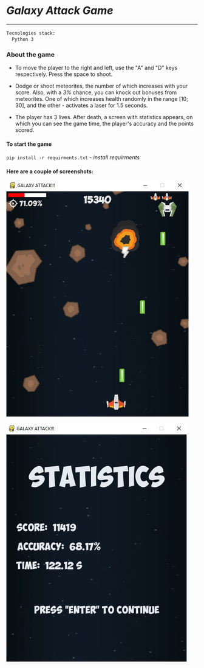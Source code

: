 # *Galaxy Attack Game*
-   -   -   
```
Tecnologies stack:
  Python 3
```
### About the game

* To move the player to the right and left, use the "A" and "D" keys respectively. Press the space to shoot.

* Dodge or shoot meteorites, the number of which increases with your score. Also, with a *3%* chance, you can knock out bonuses from meteorites. One of which increases health randomly in the range [10; 30], and the other - activates a laser for 1.5 seconds.

* The player has 3 lives. After death, a screen with statistics appears, on which you can see the game time, the player's accuracy and the points scored.

#### To start the game 
`pip install -r requirments.txt` - *install requirments*

#### Here are a couple of screenshots:

![one](./Screenshots/Screenshot_1.jpg)


![two](./Screenshots/Screenshot_2.jpg)

